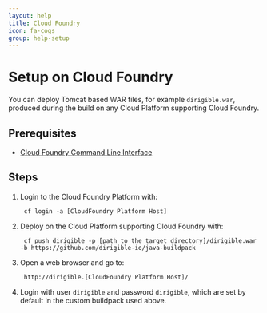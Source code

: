 ```yaml
---
layout: help
title: Cloud Foundry
icon: fa-cogs
group: help-setup
---
```


Setup on Cloud Foundry
===


You can deploy Tomcat based WAR files, for example `dirigible.war`, produced during the build on any Cloud Platform supporting Cloud Foundry.

Prerequisites
---

- [Cloud Foundry Command Line Interface](http://docs.cloudfoundry.org/devguide/installcf/install-go-cli.html)

Steps
---

1. Login to the Cloud Foundry Platform with:

		cf login -a [CloudFoundry Platform Host]

2. Deploy on the Cloud Platform supporting Cloud Foundry with:

		cf push dirigible -p [path to the target directory]/dirigible.war -b https://github.com/dirigible-io/java-buildpack

3. Open a web browser and go to:

        http://dirigible.[CloudFoundry Platform Host]/

4. Login with user `dirigible` and password `dirigible`, which are set by default in the custom buildpack used above.
